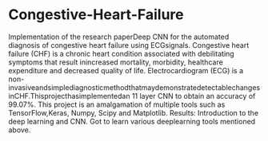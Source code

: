 # Congestive-Heart-Failure
Implementation of the research paperDeep CNN for the automated diagnosis of congestive heart failure using ECGsignals. Congestive heart failure (CHF) is a chronic heart condition associated with debilitating symptoms that result inincreased mortality, morbidity, healthcare expenditure and decreased quality of life. Electrocardiogram (ECG) is a non-invasiveandsimplediagnosticmethodthatmaydemonstratedetectablechangesinCHF.Thisprojecthasimplementedan 11 layer CNN to obtain an accuracy of 99.07%. This project is an amalgamation of multiple tools such as TensorFlow,Keras, Numpy, Scipy and Matplotlib. Results: Introduction to the deep learning and CNN. Got to learn various deeplearning tools mentioned above.
